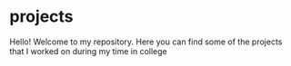 # projects
Hello! Welcome to my repository. Here you can find some of the projects that I worked on during my time in college